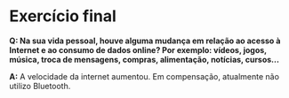 # Exercício final

**Q: Na sua vida pessoal, houve alguma mudança em relação ao acesso à Internet e ao consumo de dados online? Por exemplo: vídeos, jogos, música, troca de mensagens, compras, alimentação, notícias, cursos...**

**A:** A velocidade da internet aumentou. Em compensação, atualmente não utilizo Bluetooth.